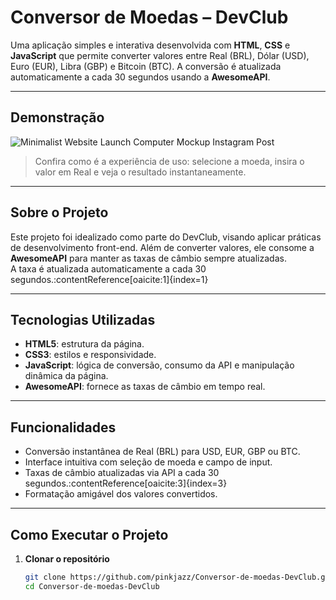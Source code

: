 # Conversor de Moedas – DevClub

Uma aplicação simples e interativa desenvolvida com **HTML**, **CSS** e **JavaScript** que permite converter valores entre Real (BRL), Dólar (USD), Euro (EUR), Libra (GBP) e Bitcoin (BTC). A conversão é atualizada automaticamente a cada 30 segundos usando a **AwesomeAPI**.

---

##  Demonstração

![Minimalist Website Launch Computer Mockup Instagram Post](https://github.com/user-attachments/assets/da0f7479-407f-42ed-b36f-9772a8adca19)

> Confira como é a experiência de uso: selecione a moeda, insira o valor em Real e veja o resultado instantaneamente.

---

##  Sobre o Projeto

Este projeto foi idealizado como parte do DevClub, visando aplicar práticas de desenvolvimento front-end. Além de converter valores, ele consome a **AwesomeAPI** para manter as taxas de câmbio sempre atualizadas.  
A taxa é atualizada automaticamente a cada 30 segundos.:contentReference[oaicite:1]{index=1}

---

##  Tecnologias Utilizadas

- **HTML5**: estrutura da página.
- **CSS3**: estilos e responsividade.
- **JavaScript**: lógica de conversão, consumo da API e manipulação dinâmica da página.
- **AwesomeAPI**: fornece as taxas de câmbio em tempo real.

---

##  Funcionalidades

- Conversão instantânea de Real (BRL) para USD, EUR, GBP ou BTC.
- Interface intuitiva com seleção de moeda e campo de input.
- Taxas de câmbio atualizadas via API a cada 30 segundos.:contentReference[oaicite:3]{index=3}
- Formatação amigável dos valores convertidos.

---

##  Como Executar o Projeto

1. **Clonar o repositório**
   ```bash
   git clone https://github.com/pinkjazz/Conversor-de-moedas-DevClub.git
   cd Conversor-de-moedas-DevClub
